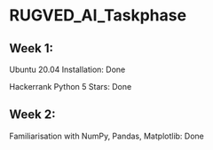 # RUGVED_AI_Taskphase
## Week 1:

Ubuntu 20.04 Installation: Done

Hackerrank Python 5 Stars: Done

## Week 2:

Familiarisation with NumPy, Pandas, Matplotlib: Done

